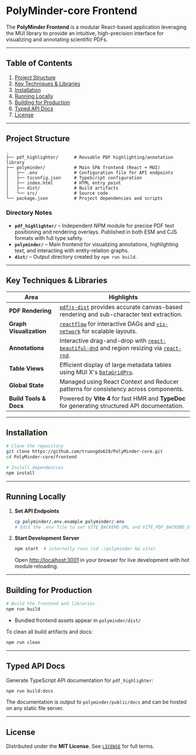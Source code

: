 # PolyMinder-core Frontend <!-- omit in toc -->

The **PolyMinder Frontend** is a modular React-based application leveraging the MUI library to provide an intuitive, high-precision interface for visualizing and annotating scientific PDFs.

---

## Table of Contents
1. [Project Structure](#project-structure)
2. [Key Techniques & Libraries](#key-techniques--libraries)
3. [Installation](#installation)
4. [Running Locally](#running-locally)
5. [Building for Production](#building-for-production)
6. [Typed API Docs](#typed-api-docs)
7. [License](#license)

---

## Project Structure

```text
.
├── pdf_highlighter/      # Reusable PDF highlighting/annotation library
├── polyminder/           # Main SPA frontend (React + MUI)
│   ├── .env              # Configuration file for API endpoints
│   ├── tsconfig.json     # TypeScript configuration
│   ├── index.html        # HTML entry point
│   ├── dist/             # Build artifacts
│   └── src/              # Source code
└── package.json          # Project dependencies and scripts
```

### Directory Notes
- **`pdf_highlighter/`** – Independent NPM module for precise PDF text positioning and rendering overlays. Published in both ESM and CJS formats with full type safety.
- **`polyminder/`** – Main frontend for visualizing annotations, highlighting text, and interacting with entity-relation graphs.
- **`dist/`** – Output directory created by `npm run build`.

---

## Key Techniques & Libraries

| Area | Highlights |
|------|------------|
| **PDF Rendering** | [`pdfjs-dist`](https://github.com/mozilla/pdfjs-dist) provides accurate canvas-based rendering and sub-character text extraction. |
| **Graph Visualization** | [`reactflow`](https://reactflow.dev/) for interactive DAGs and [`vis-network`](https://visjs.github.io/vis-network/) for scalable layouts. |
| **Annotations** | Interactive drag-and-drop with [`react-beautiful-dnd`](https://github.com/atlassian/react-beautiful-dnd) and region resizing via [`react-rnd`](https://github.com/bokuweb/react-rnd). |
| **Table Views** | Efficient display of large metadata tables using MUI X's [`DataGridPro`](https://mui.com/x/react-data-grid/). |
| **Global State** | Managed using React Context and Reducer patterns for consistency across components. |
| **Build Tools & Docs** | Powered by **Vite 4** for fast HMR and **TypeDoc** for generating structured API documentation. |

---

## Installation

```bash
# Clone the repository
git clone https://github.com/truongdo619/PolyMinder-core.git
cd PolyMinder-core/frontend

# Install dependencies
npm install
```

---

## Running Locally

1. **Set API Endpoints**

   ```bash
   cp polyminder/.env.example polyminder/.env
   # Edit the .env file to set VITE_BACKEND_URL and VITE_PDF_BACKEND_URL
   ```

2. **Start Development Server**

   ```bash
   npm start  # internally runs (cd ./polyminder && vite)
   ```

   Open <http://localhost:3001> in your browser for live development with hot module reloading.

---

## Building for Production

```bash
# Build the frontend and libraries
npm run build
```

- Bundled frontend assets appear in `polyminder/dist/`

To clean all build artifacts and docs:

```bash
npm run clean
```

---

## Typed API Docs

Generate TypeScript API documentation for `pdf_highlighter`:

```bash
npm run build:docs
```

The documentation is output to `polyminder/public/docs` and can be hosted on any static file server.

---

## License

Distributed under the **MIT License**. See [`LICENSE`](./LICENSE) for full terms.